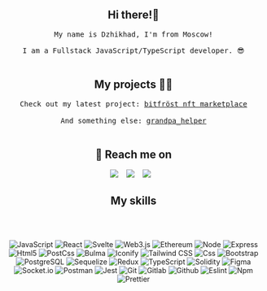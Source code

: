 <h2 align="center">Hi there!🤘</h2>
<p align="center">
  <samp>My name is Dzhikhad, I'm from Moscow! <br> <br> I am a Fullstack JavaScript/TypeScript developer. 😎
  </samp>
  <br> <br>
</p>


<h2 align="center">My projects 👨‍💻</h2>

<p align="center">
  <samp>Check out my latest project: <a href="https://github.com/hadzhehsen/elbrus_smart_chain" target="_blank">bitfröst nft marketplace</a>
  </samp>
  <br> <br>
  <samp>And something else: <a href="https://github.com/hadzhehsen/ded-helper" target="_blank">grandpa_helper</a>
  </samp>
  <br> <br>
</p>


<h2 align="center">💬 Reach me on</h2>

<p align="center" align='center'>
  <a target="_blank" href="mailto:skiptomylou999@gmail.com"><img
      src="https://img.shields.io/badge/Gmail-20232A?style=for-the-badge&logo=gmail" /></a>&nbsp;&nbsp;&nbsp;
  <a target="_blank" href="https://t.me/hadzhehsen"><img
      src="https://img.shields.io/badge/Telegram-20232A?style=for-the-badge&logo=telegram" /></a>&nbsp;&nbsp;&nbsp;
  <a target="_blank" href="https://www.linkedin.com/in/dzhikhad-hadzh-husein-409526229/"><img
      src="https://img.shields.io/badge/LinkedIn-20232A?style=for-the-badge&logo=LinkedIn" /></a>&nbsp;&nbsp;&nbsp;
</p>

<h2 align="center">My skills</h2>

<br><br>

<div align="center">
  
  ![JavaScript](https://img.shields.io/badge/JavaScript-20232A?style=for-the-badge&logo=javascript)
  ![React](https://img.shields.io/badge/React-20232A?style=for-the-badge&logo=react)
  ![Svelte](https://img.shields.io/badge/Svelte-20231A?&style=for-the-badge&logo=Svelte)
  ![Web3.js](https://img.shields.io/badge/Web3-20231A?&style=for-the-badge&logo=Web3.js)
  ![Ethereum](https://img.shields.io/badge/Ethereum-20231A?&style=for-the-badge&logo=Ethereum)
  ![Node](https://img.shields.io/badge/node-20232A?style=for-the-badge&logo=node.js)
  ![Express](https://img.shields.io/badge/express-20232A?style=for-the-badge&logo=express)
  ![Html5](https://img.shields.io/badge/HTML5-20232A?style=for-the-badge&logo=html5)
  ![PostCss](https://img.shields.io/badge/PostCss-20232A?style=for-the-badge&logo=PostCss)
  ![Bulma](https://img.shields.io/badge/Bulma-20232A?style=for-the-badge&logo=Bulma)
  ![Iconify](https://img.shields.io/badge/Iconify-20232A?style=for-the-badge&logo=Iconify)
  ![Tailwind CSS](https://img.shields.io/badge/Tailwind-20232A?style=for-the-badge&logo=Tailwind+CSS)
  ![Css](https://img.shields.io/badge/CSS3-20232A?style=for-the-badge&logo=css3&logoColor=369AD6)
  ![Bootstrap](https://img.shields.io/badge/Bootstrap-20232A?style=for-the-badge&logo=bootstrap)
  ![PostgreSQL](https://img.shields.io/badge/postgresql-20232A?style=for-the-badge&logo=postgresql)
  ![Sequelize](https://img.shields.io/badge/Sequelize-20232A?style=for-the-badge&logo=Sequelize)
  ![Redux](https://img.shields.io/badge/Redux-20232A?style=for-the-badge&logo=redux&logoColor=7749BD)
  ![TypeScript](https://img.shields.io/badge/TypeScript-20232A?style=for-the-badge&logo=typescript)
  ![Solidity](https://img.shields.io/badge/Solidity-20231A?&style=for-the-badge&logo=Solidity)
  ![Figma](https://img.shields.io/badge/figma-20232A?style=for-the-badge&logo=figma)
  ![Socket.io](https://img.shields.io/badge/socket.io-20232A?style=for-the-badge&logo=socket.io)
  ![Postman](https://img.shields.io/badge/postman-20232A?style=for-the-badge&logo=postman)
  ![Jest](https://img.shields.io/badge/jest-20232A?style=for-the-badge&logo=jest&logoColor=99424F)
  ![Git](https://img.shields.io/badge/git-20232A?style=for-the-badge&logo=git)
  ![Gitlab](https://img.shields.io/badge/Gitlab-20232A?style=for-the-badge&logo=gitlab)
  ![Github](https://img.shields.io/badge/GitHub-20232A?style=for-the-badge&logo=github)
  ![Eslint](https://img.shields.io/badge/eslint-20232A?style=for-the-badge&logo=eslint&logoColor=7C7CEA)
  ![Npm](https://img.shields.io/badge/npm-20232A?style=for-the-badge&logo=npm)
  ![Prettier](https://img.shields.io/badge/prettier-20232A?style=for-the-badge&logo=prettier)
  
</div>

<!-- <div align="center">

  <br><br>

  <h2> 📈 GitHub Activity Graph: </h2>

  ![hadzhehsen's GitHub activity graph](https://activity-graph.herokuapp.com/graph?username=hadzhehsen&hide_border=true&theme=redical)

  <br><br>

  ![hadzhehsen's github stats](https://github-readme-stats.vercel.app/api/top-langs/?username=hadzhehsen&theme=radical)

  <br><br>

  ![hadzhehsen's github streak](https://github-readme-streak-stats.herokuapp.com/?user=hadzhehsen&theme=radical)

  <br><br>

  ![hadzhehsen's github
  stats](https://github-readme-stats.vercel.app/api?username=hadzhehsen&show_icons=true&theme=radical&include_all_commits=true)

  <br><br>

  <br> <br>

  ![](https://visitor-badge.glitch.me/badge?page_id=hadzhehsen)

</div>
 -->
